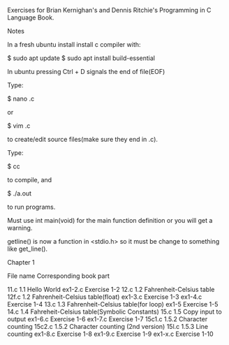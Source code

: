 Exercises for Brian Kernighan's and Dennis Ritchie's Programming in C Language Book.

Notes

In a fresh ubuntu install install c compiler with:

$ sudo apt update
$ sudo apt install build-essential


In ubuntu pressing Ctrl + D signals the end of file(EOF)


Type:

$ nano <file name>.c

or

$ vim <file name>.c

to create/edit source files(make sure they end in .c).


Type:

$ cc <file name> 

to compile, and

$ ./a.out

to run programs.


Must use int main(void) for the main function definition or you will get a warning.


getline() is now a function in <stdio.h> so it must be change to something like get_line().


Chapter 1

File name	Corresponding book part

11.c		1.1 Hello World
ex1-2.c		Exercise 1-2
12.c		1.2 Fahrenheit-Celsius table
12f.c		1.2 Fahrenheit-Celsius table(float)
ex1-3.c		Exercise 1-3
ex1-4.c		Exercise 1-4
13.c		1.3 Fahrenheit-Celsius table(for loop)
ex1-5		Exercise 1-5
14.c		1.4 Fahreheit-Celsius table(Symbolic Constants)
15.c		1.5 Copy input to output
ex1-6.c		Exercise 1-6
ex1-7.c		Exercise 1-7
15c1.c		1.5.2 Character counting
15c2.c		1.5.2 Character counting (2nd version)
15l.c		1.5.3 Line counting
ex1-8.c		Exercise 1-8
ex1-9.c		Exercise 1-9
ex1-x.c		Exercise 1-10













